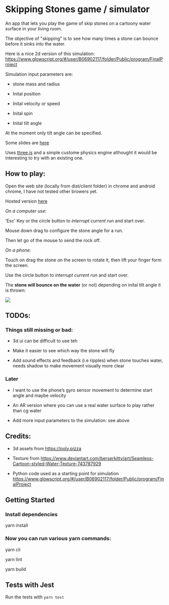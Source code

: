 # Skipping Stones game / simulator

An app that lets you play the game of skip stones on a cartoony water surface in your living room.

The objective of "skipping" is to see how many times a stone can bounce before it sinks into the water.

Here is a nice 2d version of this simulation:
https://www.glowscript.org/#/user/B06902117/folder/Public/program/FinalProject

Simulation input parameters are:
* stone mass and radius

* Inital position

* Inital velocity or speed

* Inital spin

* Inital tilt angle

At the moment only tilt angle can be specified.

Some slides are [here](https://docs.google.com/presentation/d/1JtKs5VajW88dYSgr5EwdCILuMcmJk0QbY2yZ9t8yddc/edit?usp=sharing)

Uses [three.js](https://threejs.org) and a simple custome physics engine althought it would be interesting to try with an existing one.


## How to play: 
Open the web site (locally from dist/client folder) in chrome and android chrome, I have not tested other browers yet. 

Hosted version [here](https://3a1b2c3.github.io/webxr/) 

*On a computer use*: 

'Esc' Key or the circle button to *interrupt current run* and start over.

Mouse down drag to configure the stone angle for a run.

Then let go of the mouse to send the rock off.


*On a phone*:

Touch on drag the stone on the screen to rotate it, then lift your finger form the screen. 

Use the circle button to *interrupt current run* and start over.



The **stone will bounce on the water** (or not) depending on inital tilt angle it is thrown:

![](Animation2.gif)

## TODOs:
### Things still missing or bad: 
* 3d ui can be difficult to use
teh 
* Make it easier to see which way the stone will fly 

* Add sound effects and feedback (i.e ripples) when stone touches water, needs shadow to make movement visually more clear


### Later
* I want to use the phone’s gyro sensor movement to determine start angle and maybe velocity

* An AR version where you can use a real water surface to play rather than cg water

* Add more input parameters to the simulation: see above


## Credits:
* 3d assets from https://poly.pizza

* Texture from https://www.deviantart.com/berserkitty/art/Seamless-Cartoon-styled-Water-Texture-743787929

* Python code used as a starting point for simulation
https://www.glowscript.org/#/user/B06902117/folder/Public/program/FinalProject


## Getting Started

### Install dependencies
yarn install

###  Now you can run various yarn commands:
yarn cli

yarn lint

yarn build



## Tests with Jest

Run the tests with `yarn test` 


